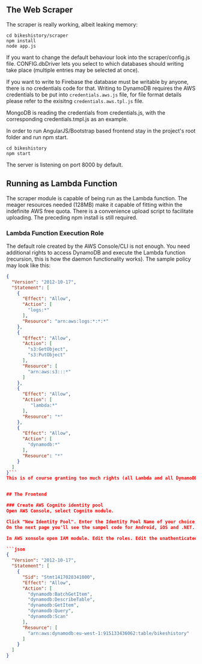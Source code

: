 ## The Web Scraper

The scraper is really working, albeit leaking memory:
```
cd bikeshistory/scraper
npm install
node app.js
```

If you want to change the default behaviour look into the scraper/config.js file. CONFIG.dbDriver lets you select to which databases should writing take place (multiple entries may be selected at once).

If you want to write to Firebase the database must be writable by anyone, there is no credentials code for that.
Writing to DynamoDB requires the AWS credentials to be put into <code>credentials.aws.js</code> file, for file format details please refer to the exisitng <code>credentials.aws.tpl.js</code> file.

MongoDB is reading the credentials from credentials.js, with the corresponding credentials.tmpl.js as an example.

In order to run AngularJS/Bootstrap based frontend stay in the project's root folder and run npm start.

```
cd bikeshistory
npm start
```

The server is listening on port 8000 by default.


Running as Lambda Function
--------------------------
The scraper module is capable of being run as the Lambda function. The meager resources needed (128MB) make it capable of fitting within the indefinite AWS free quota. There is a convenience upload script to facilitate uploading. The preceding npm install is still required.


### Lambda Function Execution Role

The default role created by the AWS Console/CLI is not enough. You need additional rights to access DynamoDB and execute the Lambda function (recursion, this is how the daemon functionality works). The sample policy may look like this:

```json
{
  "Version": "2012-10-17",
  "Statement": [
    {
      "Effect": "Allow",
      "Action": [
        "logs:*"
      ],
      "Resource": "arn:aws:logs:*:*:*"
    },
    {
      "Effect": "Allow",
      "Action": [
        "s3:GetObject",
        "s3:PutObject"
      ],
      "Resource": [
        "arn:aws:s3:::*"
      ]
    },
    {
      "Effect": "Allow",
      "Action": [
         "lambda:*"
      ],
      "Resource": "*"
    },
    {
      "Effect": "Allow",
      "Action": [
        "dynamodb:*"
      ],
      "Resource": "*"
    }
  ]
}```
This is of course granting too much rights (all Lambda and all DynamoDB operations/resources), but since this function is executed internally, from the context of authorized user, there is no risk of misuse.


## The Frontend

### Create AWS Cognito identity pool
Open AWS Console, select Cognito module.

Click "New Identity Pool". Enter the Identity Pool Name of your choice, e.g. "bikeshistory". Check the box "Enable Access to Unauthenticated Identities". Click "Create Pool". On the next page leave all the defaults, click "Update Roles".
On the next page you'll see the sampel code for Android, iOS and .NET. Copy/Paste the unique id's into app.js/config/cognito/AccountId:|IdentityPoolId:|RoleArn. Do not copy the authenticated role name (e.g. "Cognito_bikeshistory_Auth_DefaultRole"), this is not used.

In AWS xonsole open IAM module. Edit the roles. Edit the unathenticated role (e.g. "Cognito_bikeshistory_Unauth_DefaultRole") you have just created. In the Permissions section click "Attach Role Policy". Depending on your experience and personal preferences go through either "Policy Generator" or "Custom Policy". Create a policy with selected read-only access to the DynamoDB database, e.g.

```json
{
  "Version": "2012-10-17",
  "Statement": [
    {
      "Sid": "Stmt1417028341000",
      "Effect": "Allow",
      "Action": [
        "dynamodb:BatchGetItem",
        "dynamodb:DescribeTable",
        "dynamodb:GetItem",
        "dynamodb:Query",
        "dynamodb:Scan"
      ],
      "Resource": [
        "arn:aws:dynamodb:eu-west-1:915133436062:table/bikeshistory"
      ]
    }
  ]
}
```

